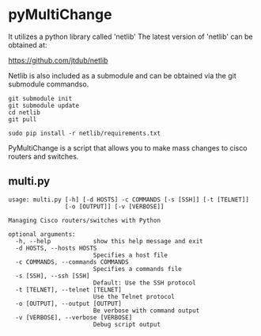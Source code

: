 pyMultiChange
=============

It utilizes a python library called 'netlib' The latest version of 'netlib' can be obtained at:

https://github.com/jtdub/netlib

Netlib is also included as a submodule and can be obtained via the git
submodule commandso.

    git submodule init
    git submodule update
    cd netlib
    git pull

    sudo pip install -r netlib/requirements.txt

PyMultiChange is a script that allows you to make mass changes to cisco routers and switches.

## multi.py

```
usage: multi.py [-h] [-d HOSTS] -c COMMANDS [-s [SSH]] [-t [TELNET]]
                [-o [OUTPUT]] [-v [VERBOSE]]

Managing Cisco routers/switches with Python

optional arguments:
  -h, --help            show this help message and exit
  -d HOSTS, --hosts HOSTS
                        Specifies a host file
  -c COMMANDS, --commands COMMANDS
                        Specifies a commands file
  -s [SSH], --ssh [SSH]
                        Default: Use the SSH protocol
  -t [TELNET], --telnet [TELNET]
                        Use the Telnet protocol
  -o [OUTPUT], --output [OUTPUT]
                        Be verbose with command output
  -v [VERBOSE], --verbose [VERBOSE]
                        Debug script output
```
